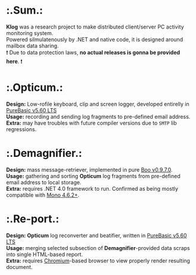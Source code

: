 # :.Sum.:
__Klog__ was a research project to make distributed client/server PC activity monitoring system.  
Powered silmulatenously by .NET and native code, it is designed around mailbox data sharing.  
❗ Due to data protection laws, __no actual releases is gonna be provided here__. ❗

# :.Opticum.:
__Design:__ Low-rofile keyboard, clip and screen logger, developed entirelly in [PureBasic v5.60 LTS](https://www.purebasic.com/)  
__Usage:__ recording and sending log fragments to pre-defined email address.  
__Extra:__ may have troubles with future compiler versions due to `SMTP` lib regressions.  

# :.Demagnifier.:
__Design:__ mass message-retriever, implemented in pure [Boo v0.9.7.0](https://github.com/boo-lang/boo).  
__Usage:__ gathering and sorting __Opticum__ log fragments from pre-defined email address to local storage.  
__Extra:__ requires .NET 4.0 framework to run. Confirmed as being mostly compatible with [Mono 4.6.2+](https://github.com/mono/mono).

# :.Re-port.:
__Design:__ __Opticum__ log reconverter and beatifier, written in [PureBasic v5.60 LTS](https://www.purebasic.com/)  
__Usage:__ merging selected subsection of __Demagnifier__-provided data scraps into single HTML-based report.  
__Extra:__ requires [Chromium](https://github.com/chromium/chromium)-based browser to view properly render resulting document.  
